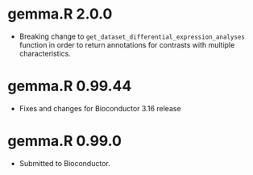 # gemma.R 2.0.0
* Breaking change to `get_dataset_differential_expression_analyses` function in order to return annotations for contrasts with multiple characteristics.

# gemma.R 0.99.44
* Fixes and changes for Bioconductor 3.16 release

# gemma.R 0.99.0
* Submitted to Bioconductor.
